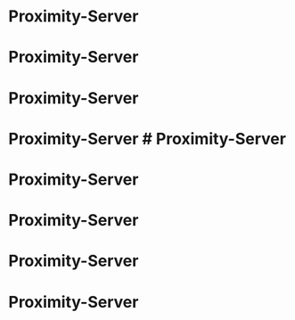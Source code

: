 # Proximity-Server
# Proximity-Server
# Proximity-Server
# Proximity-Server # Proximity-Server
# Proximity-Server
# Proximity-Server
# Proximity-Server
# Proximity-Server
